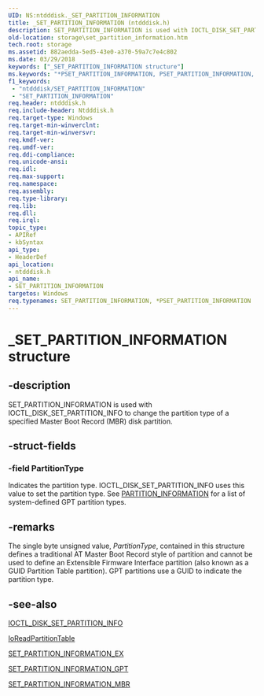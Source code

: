 ```yaml
---
UID: NS:ntdddisk._SET_PARTITION_INFORMATION
title: _SET_PARTITION_INFORMATION (ntdddisk.h)
description: SET_PARTITION_INFORMATION is used with IOCTL_DISK_SET_PARTITION_INFO to change the partition type of a specified Master Boot Record (MBR) disk partition.
old-location: storage\set_partition_information.htm
tech.root: storage
ms.assetid: 882aedda-5ed5-43e0-a370-59a7c7e4c802
ms.date: 03/29/2018
keywords: ["_SET_PARTITION_INFORMATION structure"]
ms.keywords: "*PSET_PARTITION_INFORMATION, PSET_PARTITION_INFORMATION, PSET_PARTITION_INFORMATION structure pointer [Storage Devices], SET_PARTITION_INFORMATION, SET_PARTITION_INFORMATION structure [Storage Devices], SET_PARTITION_INFORMATION_MBR, _SET_PARTITION_INFORMATION, ntdddisk/PSET_PARTITION_INFORMATION, ntdddisk/SET_PARTITION_INFORMATION, storage.set_partition_information, structs-disk_b8b3121b-0001-4c1d-ac4d-1eeb1ce79dd3.xml"
f1_keywords:
 - "ntdddisk/SET_PARTITION_INFORMATION"
 - "SET_PARTITION_INFORMATION"
req.header: ntdddisk.h
req.include-header: Ntdddisk.h
req.target-type: Windows
req.target-min-winverclnt: 
req.target-min-winversvr: 
req.kmdf-ver: 
req.umdf-ver: 
req.ddi-compliance: 
req.unicode-ansi: 
req.idl: 
req.max-support: 
req.namespace: 
req.assembly: 
req.type-library: 
req.lib: 
req.dll: 
req.irql: 
topic_type:
- APIRef
- kbSyntax
api_type:
- HeaderDef
api_location:
- ntdddisk.h
api_name:
- SET_PARTITION_INFORMATION
targetos: Windows
req.typenames: SET_PARTITION_INFORMATION, *PSET_PARTITION_INFORMATION
---
```


# _SET_PARTITION_INFORMATION structure


## -description


SET_PARTITION_INFORMATION is used with IOCTL_DISK_SET_PARTITION_INFO to change the partition type of a specified Master Boot Record (MBR) disk partition.


## -struct-fields




### -field PartitionType

Indicates the partition type. IOCTL_DISK_SET_PARTITION_INFO uses this value to set the partition type. See <a href="https://docs.microsoft.com/windows-hardware/drivers/ddi/ntdddisk/ns-ntdddisk-_partition_information">PARTITION_INFORMATION</a> for a list of system-defined GPT partition types.


## -remarks



The single byte unsigned value, <i>PartitionType</i>, contained in this structure defines a traditional AT Master Boot Record style of partition and cannot be used to define an Extensible Firmware Interface partition (also known as a GUID Partition Table partition). GPT partitions use a GUID to indicate the partition type.




## -see-also




<a href="https://docs.microsoft.com/windows-hardware/drivers/ddi/ntdddisk/ni-ntdddisk-ioctl_disk_set_partition_info">IOCTL_DISK_SET_PARTITION_INFO</a>



<a href="https://docs.microsoft.com/windows-hardware/drivers/ddi/ntddk/nf-ntddk-ioreadpartitiontable">IoReadPartitionTable</a>



<a href="https://docs.microsoft.com/windows-hardware/drivers/ddi/ntdddisk/ns-ntdddisk-_set_partition_information_ex">SET_PARTITION_INFORMATION_EX</a>



<a href="https://docs.microsoft.com/previous-versions/windows/hardware/drivers/ff566196(v=vs.85)">SET_PARTITION_INFORMATION_GPT</a>



<a href="https://docs.microsoft.com/previous-versions/windows/hardware/drivers/ff566198(v=vs.85)">SET_PARTITION_INFORMATION_MBR</a>
 

 


